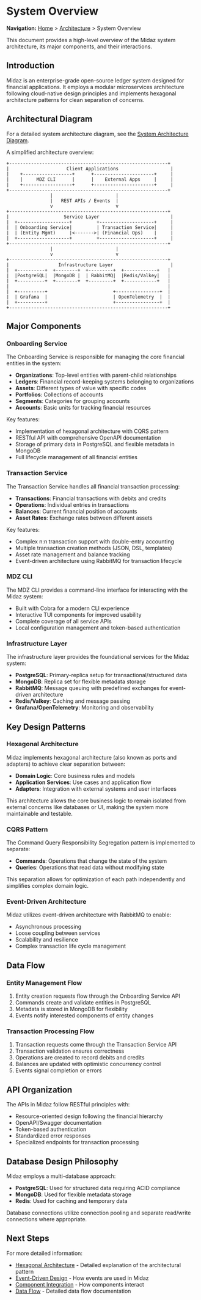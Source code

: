 # System Overview

**Navigation:** [Home](../../) > [Architecture](../) > System Overview

This document provides a high-level overview of the Midaz system architecture, its major components, and their interactions.

## Introduction

Midaz is an enterprise-grade open-source ledger system designed for financial applications. It employs a modular microservices architecture following cloud-native design principles and implements hexagonal architecture patterns for clean separation of concerns.

## Architectural Diagram

For a detailed system architecture diagram, see the [System Architecture Diagram](../assets/system-architecture-diagram.md).

A simplified architecture overview:

```
+----------------------------------------------------------+
|                     Client Applications                   |
|    +------------------+      +----------------------+     |
|    |     MDZ CLI      |      |    External Apps     |     |
|    +------------------+      +----------------------+     |
+----------------------------------------------------------+
                |                       |
                |   REST APIs / Events  |
                v                       v
+----------------------------------------------------------+
|                    Service Layer                          |
|  +-------------------+         +--------------------+     |
|  | Onboarding Service|         | Transaction Service|     |
|  | (Entity Mgmt)     |<------->| (Financial Ops)    |     |
|  +-------------------+         +--------------------+     |
+----------------------------------------------------------+
                |                       |
                v                       v
+----------------------------------------------------------+
|                  Infrastructure Layer                     |
|  +----------+  +--------+  +---------+  +------------+   |
|  |PostgreSQL|  |MongoDB |  | RabbitMQ|  |Redis/Valkey|   |
|  +----------+  +--------+  +---------+  +------------+   |
|                                                          |
|  +----------+                        +----------------+  |
|  | Grafana  |                        | OpenTelemetry  |  |
|  +----------+                        +----------------+  |
+----------------------------------------------------------+
```

## Major Components

### Onboarding Service

The Onboarding Service is responsible for managing the core financial entities in the system:

- **Organizations**: Top-level entities with parent-child relationships
- **Ledgers**: Financial record-keeping systems belonging to organizations
- **Assets**: Different types of value with specific codes
- **Portfolios**: Collections of accounts
- **Segments**: Categories for grouping accounts
- **Accounts**: Basic units for tracking financial resources

Key features:
- Implementation of hexagonal architecture with CQRS pattern
- RESTful API with comprehensive OpenAPI documentation
- Storage of primary data in PostgreSQL and flexible metadata in MongoDB
- Full lifecycle management of all financial entities

### Transaction Service

The Transaction Service handles all financial transaction processing:

- **Transactions**: Financial transactions with debits and credits
- **Operations**: Individual entries in transactions
- **Balances**: Current financial position of accounts
- **Asset Rates**: Exchange rates between different assets

Key features:
- Complex n:n transaction support with double-entry accounting
- Multiple transaction creation methods (JSON, DSL, templates)
- Asset rate management and balance tracking
- Event-driven architecture using RabbitMQ for transaction lifecycle

### MDZ CLI

The MDZ CLI provides a command-line interface for interacting with the Midaz system:

- Built with Cobra for a modern CLI experience
- Interactive TUI components for improved usability
- Complete coverage of all service APIs
- Local configuration management and token-based authentication

### Infrastructure Layer

The infrastructure layer provides the foundational services for the Midaz system:

- **PostgreSQL**: Primary-replica setup for transactional/structured data
- **MongoDB**: Replica set for flexible metadata storage
- **RabbitMQ**: Message queuing with predefined exchanges for event-driven architecture
- **Redis/Valkey**: Caching and message passing
- **Grafana/OpenTelemetry**: Monitoring and observability

## Key Design Patterns

### Hexagonal Architecture

Midaz implements hexagonal architecture (also known as ports and adapters) to achieve clear separation between:

- **Domain Logic**: Core business rules and models
- **Application Services**: Use cases and application flow
- **Adapters**: Integration with external systems and user interfaces

This architecture allows the core business logic to remain isolated from external concerns like databases or UI, making the system more maintainable and testable.

### CQRS Pattern

The Command Query Responsibility Segregation pattern is implemented to separate:

- **Commands**: Operations that change the state of the system
- **Queries**: Operations that read data without modifying state

This separation allows for optimization of each path independently and simplifies complex domain logic.

### Event-Driven Architecture

Midaz utilizes event-driven architecture with RabbitMQ to enable:

- Asynchronous processing
- Loose coupling between services
- Scalability and resilience
- Complex transaction life cycle management

## Data Flow

### Entity Management Flow

1. Entity creation requests flow through the Onboarding Service API
2. Commands create and validate entities in PostgreSQL
3. Metadata is stored in MongoDB for flexibility
4. Events notify interested components of entity changes

### Transaction Processing Flow

1. Transaction requests come through the Transaction Service API
2. Transaction validation ensures correctness
3. Operations are created to record debits and credits
4. Balances are updated with optimistic concurrency control
5. Events signal completion or errors

## API Organization

The APIs in Midaz follow RESTful principles with:

- Resource-oriented design following the financial hierarchy
- OpenAPI/Swagger documentation
- Token-based authentication
- Standardized error responses
- Specialized endpoints for transaction processing

## Database Design Philosophy

Midaz employs a multi-database approach:

- **PostgreSQL**: Used for structured data requiring ACID compliance
- **MongoDB**: Used for flexible metadata storage
- **Redis**: Used for caching and temporary data

Database connections utilize connection pooling and separate read/write connections where appropriate.

## Next Steps

For more detailed information:

- [Hexagonal Architecture](./hexagonal-architecture.md) - Detailed explanation of the architectural pattern
- [Event-Driven Design](./event-driven-design.md) - How events are used in Midaz
- [Component Integration](./component-integration.md) - How components interact
- [Data Flow](./data-flow/) - Detailed data flow documentation